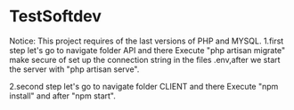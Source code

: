 # TestSoftdev

Notice: This project requires of the last versions of PHP and MYSQL.
1.first step let's go to navigate folder API and there Execute "php artisan migrate" make secure of set up the connection string in the files .env,after we start the server with "php artisan serve".

2.second step let's go to navigate folder CLIENT and there Execute "npm install" and after "npm start".
